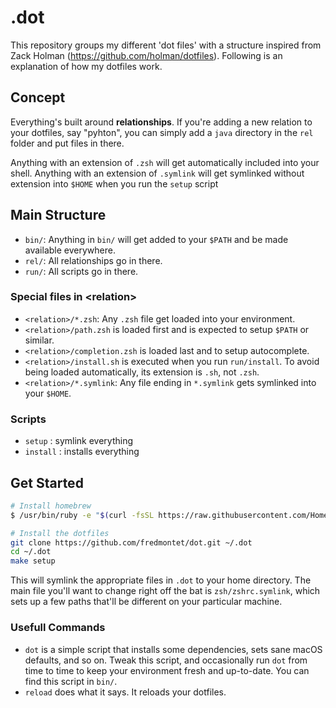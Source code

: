 # .dot

This repository groups my different 'dot files' with a structure inspired from Zack Holman (https://github.com/holman/dotfiles). Following is an explanation of how my dotfiles work.

## Concept

Everything's built around **relationships**. If you're adding a new relation to your dotfiles, say "pyhton", you can simply add a `java` directory in the `rel` folder and put files in there. 

Anything with an extension of `.zsh` will get automatically included into your shell. Anything with an extension of `.symlink` will get symlinked without extension into `$HOME` when you run the `setup` script

## Main Structure

- `bin/`: Anything in `bin/` will get added to your `$PATH` and be made
  available everywhere.
- `rel/`: All relationships go in there.
- `run/`: All scripts go in there.

### Special files in \<relation>

- `<relation>/*.zsh`: Any `.zsh` file get loaded into your environment.
- `<relation>/path.zsh` is loaded first and is expected to setup `$PATH` or similar.
- `<relation>/completion.zsh` is loaded last and to setup autocomplete.
- `<relation>/install.sh` is executed when you run `run/install`. To avoid being loaded automatically, its extension is `.sh`, not `.zsh`.
- `<relation>/*.symlink`: Any file ending in `*.symlink` gets symlinked into
  your `$HOME`.

### Scripts

- `setup` : symlink everything
- `install` : installs everything

## Get Started

```sh
# Install homebrew
$ /usr/bin/ruby -e "$(curl -fsSL https://raw.githubusercontent.com/Homebrew/install/master/install)"

# Install the dotfiles
git clone https://github.com/fredmontet/dot.git ~/.dot
cd ~/.dot
make setup
```

This will symlink the appropriate files in `.dot` to your home directory.
The main file you'll want to change right off the bat is `zsh/zshrc.symlink`,
which sets up a few paths that'll be different on your particular machine.

### Usefull Commands

- `dot` is a simple script that installs some dependencies, sets sane macOS
defaults, and so on. Tweak this script, and occasionally run `dot` from
time to time to keep your environment fresh and up-to-date. You can find
this script in `bin/`.
- `reload` does what it says. It reloads your dotfiles.
